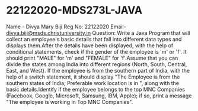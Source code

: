 # 22122020-MDS273L-JAVA
Name - Divya Mary Biji
Reg No: 22122020
Email- divya.biji@msds.christuniversity.in
Question:
Write a Java Program that will collect an employee's basic details that fall into different data types and displays them.After the details have been displayed, with the help of conditional statements, check if the gender of the employee is 'm' or 'f'. It should print "MALE" for 'm' and "FEMALE" for 'f'.Assume that you can divide the states among India into different regions (North, South, Central, East, and West). If the employee is from the southern part of India, with the help of a switch statement, it should display "The Employee is from the southern states of India; Preferable work location is in <state>", along with the basic details.Identify if the employee belongs to the top MNC Companies (Facebook, Google, Microsoft, Samsung, IBM, Apple); if so, print a message "The employee is working in Top MNC Companies".
